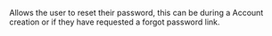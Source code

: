 Allows the user to reset their password, this can be during a Account creation or if they have
requested a forgot password link.
